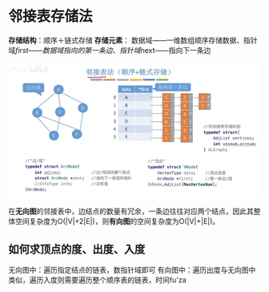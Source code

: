 


# 邻接表存储法
**存储结构**：顺序＋链式存储
**存储元素**： 数据域——一维数组顺序存储数据、指针域*first——数据域指向的第一条边、指针域*next——指向下一条边

![输入图片说明](/imgs/2025-07-04/JXwR3HJo9te6WnzF.jpeg)

在**无向图**的邻接表中，边结点的数量有冗余，一条边往往对应两个结点，因此其整体空间复杂度为O(|V|+2|E|)，则**有向图**的空间复杂度为O(|V|+|E|)。

## 如何求顶点的度、出度、入度
无向图中：遍历指定结点的链表，数指针域即可
有向图中：遍历出度与无向图中类似，遍历入度则需要遍历整个顺序表的链表，时间fu'za
<!--stackedit_data:
eyJoaXN0b3J5IjpbMTk1ODQxNzY4NywtMzc5MDM4NDYsLTY3NT
AyODQ5MCwxNTEwOTEyMTc2LDIwNDAyOTc2MjJdfQ==
-->